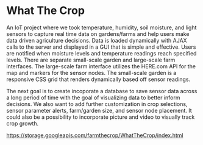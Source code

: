 # What The Crop

An IoT project where we took temperature, humidity, soil moisture, and light sensors to capture real time data on gardens/farms and help users make data driven agriculture decisions. Data is loaded dynamically with AJAX calls to the server and displayed in a GUI that is simple and effective. Users are notified when moisture levels and temperature readings reach specified levels. There are separate small-scale garden and large-scale farm interfaces. The large-scale farm interface utilizes the HERE.com API for the map and markers for the sensor nodes. The small-scale garden is a responsive CSS grid that renders dynamically based off sensor readings. 

The next goal is to create incoporate a database to save sensor data across a long period of time with the goal of visualizing data to better inform decisions. We also want to add further customization in crop selections, sensor parameter alerts, farm/garden size, and sensor node placement. It could also be a possibility to incorporate picture and video to visually track crop growth.

https://storage.googleapis.com/farmthecrop/WhatTheCrop/index.html
